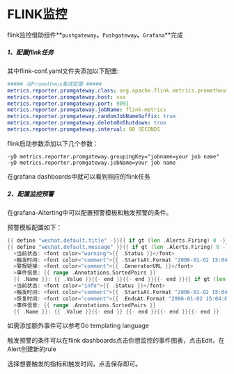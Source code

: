 # FLINK监控

flink监控借助组件**`pushgateway`**、**`Pushgateway`**、**`Grafana`**完成

##### 1、配置flink任务

其中flink-conf.yaml文件夹添加以下配置:

```yaml
##### 与Prometheus集成配置 #####
metrics.reporter.promgateway.class: org.apache.flink.metrics.prometheus.PrometheusPushGatewayReporter
metrics.reporter.promgateway.host: xxx
metrics.reporter.promgateway.port: 9091
metrics.reporter.promgateway.jobName: flink-metrics
metrics.reporter.promgateway.randomJobNameSuffix: true
metrics.reporter.promgateway.deleteOnShutdown: true
metrics.reporter.promgateway.interval: 60 SECONDS
```

flink启动参数添加以下几个参数：

````
-yD metrics.reporter.promgateway.groupingKey="jobname=your job name" 
-yD metrics.reporter.promgateway.jobName=your job name
````

在grafana  dashboards中就可以看到相应的flink任务


##### 2、配置监控预警

在grafana-Alterting中可以配置预警模板和触发预警的条件。

预警模板配置如下：

```GO
{{ define "wechat.default.title" -}}{{ if gt (len .Alerts.Firing) 0 -}}<font color="warning">Grafana告警:</font>{{- end }}{{ if gt (len .Alerts.Resolved) 0 -}}<font color="info">Grafana告警解除:</font>{{- end }}{{- end }}
{{ define "wechat.default.message" }}{{ if gt (len .Alerts.Firing) 0 -}}{{- range .Alerts -}}>触发警报: <font color="comment">{{ .Labels.alertname }}</font>
  >当前状态: <font color="warning">{{ .Status }}</font>
  >触发时间: <font color="comment">{{ .StartsAt.Format "2006-01-02 15:04:05" }}</font>
  >警报链接: <font color="comment">{{ .GeneratorURL }}</font>
  >事件信息: {{ range .Annotations.SortedPairs }}
  {{ .Name }}: {{ .Value }}{{- end }}{{- end }}{{- end }}{{ if gt (len .Alerts.Resolved) 0 -}}{{- range .Alerts -}}>触发警报: <font color="comment">{{ .Labels.alertname }}</font>
  >当前状态: <font color="info">{{ .Status }}</font>
  >触发时间: <font color="comment">{{ .StartsAt.Format "2006-01-02 15:04:05" }}</font>
  >恢复时间: <font color="comment">{{ .EndsAt.Format "2006-01-02 15:04:05" }}</font>
  >事件信息: {{ range .Annotations.SortedPairs }}
  {{ .Name }}: {{ .Value }}{{- end }} {{- end }}{{- end }}{{- end }}
```

如需添加额外事件可以参考Go templating language

触发预警的条件可以在flink dashboards点击你想监控的事件图表，点击Edit，在Alert创建新的rule


选择想要触发的指标和触发时间，点击保存即可。
